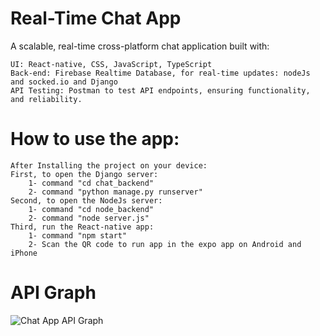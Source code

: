 # Real-Time Chat App
A scalable, real-time cross-platform chat application built with:

    UI: React-native, CSS, JavaScript, TypeScript
    Back-end: Firebase Realtime Database, for real-time updates: nodeJs and socked.io and Django
    API Testing: Postman to test API endpoints, ensuring functionality, and reliability.

# How to use the app:
    After Installing the project on your device:
    First, to open the Django server: 
        1- command "cd chat_backend"
        2- command "python manage.py runserver"
    Second, to open the NodeJs server:
        1- command "cd node_backend" 
        2- command "node server.js"
    Third, run the React-native app:
        1- command "npm start"
        2- Scan the QR code to run app in the expo app on Android and iPhone 

# API Graph
![Chat App API Graph](https://github.com/user-attachments/assets/cf68e3f1-33bc-4095-a31f-d80d805292fa)

